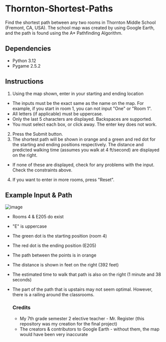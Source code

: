 # Thornton-Shortest-Paths
Find the shortest path between any two rooms in Thornton Middle School (Fremont, CA, USA). The school map was created by using Google Earth, and the path is found using the A* Pathfinding Algorithm.

## Dependencies
- Python 3.12
- Pygame 2.5.2

## Instructions
1. Using the map shown, enter in your starting and ending location
  - The inputs must be the exact same as the name on the map. For example, if you start in room 1, you can not input "One" or "Room 1".
  - All letters (if applicable) must be uppercase.
  - Only the last 5 characters are displayed. Backspaces are supported.
  - You must select each box, or click away. The enter key does not work.

2. Press the Submit button.
3. The shortest path will be shown in orange and a green and red dot for the starting and ending positions respectively. The distance and predicted walking time (assumes you walk at 4 ft/second) are displayed on the right.
  - If none of these are displayed, check for any problems with the input. Check the constraints above.

4. If you want to enter in more rooms, press "Reset".

## Example Input & Path
![image](https://github.com/Pramad712/Thornton-Shortest-Paths/assets/77818951/7e6d6f4f-aa98-481b-a5aa-05a50967be33)

- Rooms 4 & E205 do exist
- "E" is uppercase
- The green dot is the starting position (room 4)
- The red dot is the ending position (E205)
- The path between the points is in orange
- The distance is shown in feet on the right (392 feet)
- The estimated time to walk that path is also on the right (1 minute and 38 seconds)
- The part of the path that is upstairs may not seem optimal. However, there is a railing around the classrooms.

  ### Credits
  - My 7th grade semester 2 elective teacher - Mr. Register (this repository was my creation for the final project)
  - The creators & contributors to Google Earth - without them, the map would have been very inaccurate

